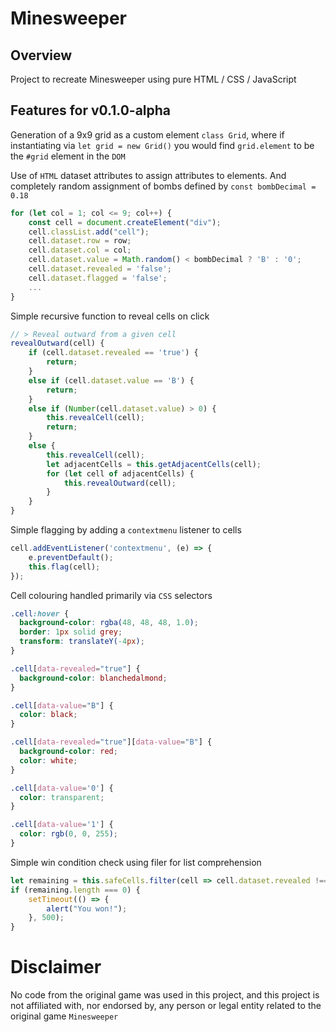 # Minesweeper

## Overview
Project to recreate Minesweeper using pure HTML / CSS / JavaScript

## Features for v0.1.0-alpha
Generation of a 9x9 grid as a custom element `class Grid`, where if instantiating via `let grid = new Grid()` you would find `grid.element` to be the `#grid` element in the `DOM`

Use of `HTML` dataset attributes to assign attributes to elements. And completely random assignment of bombs defined by `const bombDecimal = 0.18`
```javascript
for (let col = 1; col <= 9; col++) {
    const cell = document.createElement("div");
    cell.classList.add("cell");
    cell.dataset.row = row;
    cell.dataset.col = col;
    cell.dataset.value = Math.random() < bombDecimal ? 'B' : '0';
    cell.dataset.revealed = 'false';
    cell.dataset.flagged = 'false';
    ...
}
```

Simple recursive function to reveal cells on click
```javascript
// > Reveal outward from a given cell
revealOutward(cell) {
    if (cell.dataset.revealed == 'true') {
        return;
    }
    else if (cell.dataset.value == 'B') {
        return;
    }
    else if (Number(cell.dataset.value) > 0) {
        this.revealCell(cell);
        return;
    }
    else {
        this.revealCell(cell);
        let adjacentCells = this.getAdjacentCells(cell);
        for (let cell of adjacentCells) {
            this.revealOutward(cell);
        }
    }
}
```

Simple flagging by adding a `contextmenu` listener to cells
```javascript
cell.addEventListener('contextmenu', (e) => {
    e.preventDefault();
    this.flag(cell);
});
```

Cell colouring handled primarily via `CSS` selectors
```css
.cell:hover {
  background-color: rgba(48, 48, 48, 1.0);
  border: 1px solid grey;
  transform: translateY(-4px);
}

.cell[data-revealed="true"] {
  background-color: blanchedalmond;
}

.cell[data-value="B"] {
  color: black;
}

.cell[data-revealed="true"][data-value="B"] {
  background-color: red;
  color: white;
}

.cell[data-value='0'] {
  color: transparent;
}

.cell[data-value='1'] {
  color: rgb(0, 0, 255);
}
```

Simple win condition check using filer for list comprehension
```javascript
let remaining = this.safeCells.filter(cell => cell.dataset.revealed !== 'true');
if (remaining.length === 0) {
    setTimeout(() => {
        alert("You won!");
    }, 500);
}
```

# Disclaimer
No code from the original game was used in this project, and this project is not affiliated with, nor endorsed by, any person or legal entity related to the original game `Minesweeper`